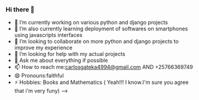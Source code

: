 ### Hi there 👋

- 🔭 I’m currently working on various python and django projects
- 🌱 I’m also currently learning deployment of softwares on smartphones using javascripts interfaces
- 👯 I’m looking to collaborate on more python and django projects to improve my experience
- 🤔 I’m looking for help with my actual projects 
- 💬 Ask me about everything if possible
- 📫 How to reach me:carlosgateka4994@gmail.com 
                      AND
                     +25766369749
- 😄 Pronouns:faithful
- ⚡ Hobbies: Books and Mathematics ( Yeah!!! I know.I'm sure you agree that i'm very funy)
-->

